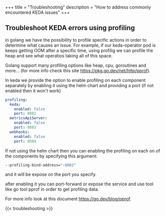 +++
title = "Troubleshooting"
description = "How to address commonly encountered KEDA issues"
+++

## Troubleshoot KEDA errors using profiling

in golang we have the possibility to profile specific actions in order to determine what causes an issue.
For example, if our keda-operator pod is keeps getting OOM after a specific time, using profilig we can profile the heap and see what operatios taking all of this space.

Golang support many profiling options like heap, cpu, goroutines and more... (for more info check this site https://pkg.go.dev/net/http/pprof).

In keda we provide the option to enable profiling on each component separately by enabling it using
the helm chart and providing a port (if not enabled then it won't work)

```yaml
profiling:
  keda:
    enabled: false
    port: 8082
  metricsApiServer:
    enabled: false
    port: 8083
  webhooks:
    enabled: false
    port: 8084
```

If not using the helm chart then you can enabling the profiling on each on of the components by specifying
this argument:
```bash
--profiling-bind-address=":8082"
```
and it will be expose on the port you specify.

after enabling it you can port-forward or expose the service and use tool like go tool pprof in order to get profiling data.

For more info look at this document https://go.dev/blog/pprof.

{{< troubleshooting >}}
